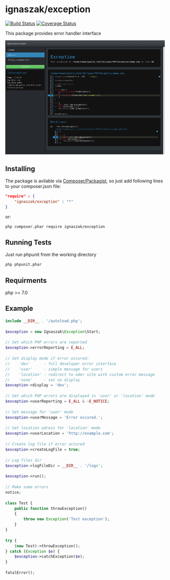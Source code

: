 # ignaszak/exception

[![Build Status](https://travis-ci.org/ignaszak/php-exception.svg?branch=master)](https://travis-ci.org/ignaszak/php-exception) [![Coverage Status](https://coveralls.io/repos/github/ignaszak/php-exception/badge.svg?branch=master)](https://coveralls.io/github/ignaszak/php-exception?branch=master)

This package provides error handler interface

![Screnshot](screenshot1.jpg)

## Installing

The package is avilable via [Composer/Packagist](https://packagist.org/packages/ignaszak/exception), so just add following lines to your composer.json file:

```json
"require" : {
    "ignaszak/exception" : "*"
}
```

or:

```sh
php composer.phar require ignaszak/exception
```

## Running Tests

Just run phpunit from the working directory

```sh
php phpunit.phar
```

## Requirments

php >= 7.0

## Example

```php
include __DIR__ . '/autoload.php';

$exception = new Ignaszak\Exception\Start;

// Set which PHP errors are reported
$exception->errorReporting = E_ALL;

// Set display mode if error occured:
//    'dev'      - full developer error interface
//    'user'     - simple message for users
//    'location' - redirect to oder site with custom error message
//    'none'     - set no display
$exception->display = 'dev';

// Set which PHP errors are displayed in 'user' or 'location' mode
$exception->userReporting = E_ALL & ~E_NOTICE;

// Set message for 'user' mode
$exception->userMessage = 'Error occured.';

// Set location adress for 'location' mode
$exception->userLocation = 'http://example.com';

// Create log file if error occured
$exception->createLogFile = true;

// Log files dir
$exception->logFileDir = __DIR__ . '/logs';

$exception->run();

// Make some errors
notice;

class Test {
    public function throwException()
    {
        throw new Exception('Test exception');
    }
}

try {
    (new Test)->throwException();
} catch (Exception $e) {
    $exception->catchException($e);
}

fatalError();
```

